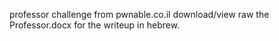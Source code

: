 professor challenge from pwnable.co.il
download/view raw the Professor.docx for the writeup in hebrew.